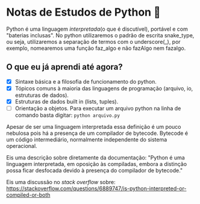 # Notas de Estudos de Python 🐍
Python é uma linguagem *interpretada*(o que é discutível), portável e com "baterias inclusas". No 
python utilizaremos o padrão de escrita snake_type, ou seja, utilizaremos a separação de termos com 
o underscore(_), por exemplo, nomearemos uma função faz_algo e não fazAlgo nem fazalgo.
## O que eu já aprendi até agora?
 - [x] Sintaxe básica e a filosofia de funcionamento do python.
 - [x] Tópicos comuns à maioria das linguagens de programação (arquivo, io, estruturas de dados).
 - [x] Estruturas de dados built in (lists, tuples).
 - [ ] Orientação a objetos.
Para executar um arquivo python na linha de comando basta digitar:
``` python arquivo.py ```

Apesar de ser uma linguagem interpretada essa definição é um pouco nebulosa pois há a presença de
um compilador de bytecode. Bytecode é um código intermediário, normalmente independente do sistema operacional.

Eis uma descrição sobre diretamente da documentação:
"Python é uma linguagem interpretada, em oposição às compiladas, embora a distinção possa ficar 
desfocada devido à presença do compilador de bytecode."

Eis uma discussão no *stack overflow* sobre:
https://stackoverflow.com/questions/6889747/is-python-interpreted-or-compiled-or-both
